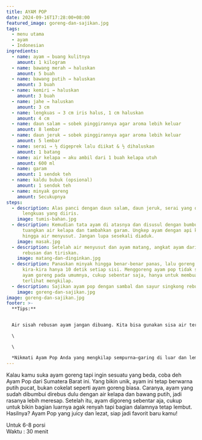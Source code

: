 ```yaml
---
title: AYAM POP
date: 2024-09-16T17:28:00+08:00
featured_image: goreng-dan-sajikan.jpg
tags:
  - menu utama
  - ayam
  - Indonesian
ingredients:
  - name: ayam → buang kulitnya
    amount: 1 kilogram
  - name: bawang merah → haluskan
    amount: 5 buah
  - name: bawang putih → haluskan
    amount: 3 buah
  - name: kemiri → haluskan
    amount: 3 buah
  - name: jahe → haluskan
    amount: 3 cm
  - name: lengkuas → 3 cm iris halus, 1 cm haluskan
    amount: 4 cm
  - name: daun salam → sobek pinggirannya agar aroma lebih keluar
    amount: 8 lembar
  - name: daun jeruk → sobek pinggirannya agar aroma lebih keluar
    amount: 5 lembar
  - name: serai → ½ digeprek lalu diikat & ½ dihaluskan
    amount: 1 batang
  - name: air kelapa → aku ambil dari 1 buah kelapa utuh
    amount: 600 ml
  - name: garam
    amount: 1 sendok teh
  - name: kaldu bubuk (opsional)
    amount: 1 sendok teh
  - name: minyak goreng
    amount: Secukupnya
steps:
  - description: Alas panci dengan daun salam, daun jeruk, serai yang dimemarkan,
      lengkuas yang diiris.
    image: tumis-bahan.jpg
  - description: Kemudian tata ayam di atasnya dan disusul dengan bumbu halus. Lalu
      tuangkan air kelapa dan tambahkan garam. Ungkep ayam dengan api kecil
      hingga air menyusut. Jangan lupa sesekali diaduk.
    image: masak.jpg
  - description: Setelah air menyusut dan ayam matang, angkat ayam dari air sisah
      rebusan dan tiriskan.
    image: matang-dan-dinginkan.jpg
  - description: Panaskan minyak hingga benar-benar panas, lalu goreng ayam
      kira-kira hanya 10 detik setiap sisi. Menggoreng ayam pop tidak seperti
      ayam goreng pada umumnya, cukup sebentar saja, hanya untuk membuat ayam
      terlihat mengkilap.
  - description: Sajikan ayam pop dengan sambal dan sayur singkong rebus.
    image: goreng-dan-sajikan.jpg
image: goreng-dan-sajikan.jpg
footer: >-
  **Tips:** 


  Air sisah rebusan ayam jangan dibuang. Kita bisa gunakan sisa air tersebut untuk membuat sambal untuk ayam pop atau untuk rebusan daun singkong agar lebih gurih dan lezat.\

  \

  \

  *Nikmati Ayam Pop Anda yang mengkilap sempurna—garing di luar dan lembut di dalam. Ini adalah hidangan tastilicious yang pasti memanjakan lidah kamu. Selamat makan!*
---
```

Kalau kamu suka ayam goreng tapi ingin sesuatu yang beda, coba deh Ayam Pop dari Sumatera Barat ini. Yang bikin unik, ayam ini tetap berwarna putih pucat, bukan cokelat seperti ayam goreng biasa. Caranya, ayam yang sudah dibumbui direbus dulu dengan air kelapa dan bawang putih, jadi rasanya lebih meresap. Setelah itu, ayam digoreng sebentar aja, cukup untuk bikin bagian luarnya agak renyah tapi bagian dalamnya tetap lembut. Hasilnya? Ayam Pop yang juicy dan lezat, siap jadi favorit baru kamu!



Untuk 6-8 porsi\
Waktu : 30 menit
